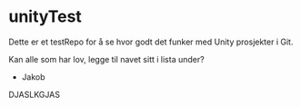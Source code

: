 # unityTest
Dette er et testRepo for å se hvor godt det funker med Unity prosjekter i Git.

Kan alle som har lov, legge til navet sitt i lista under?
- Jakob

DJASLKGJAS

